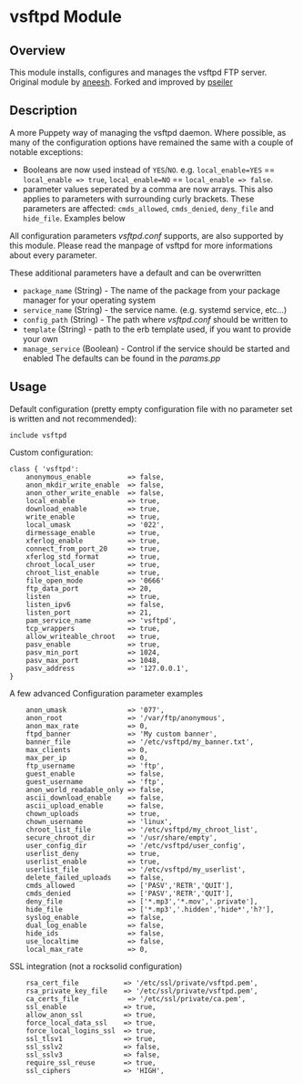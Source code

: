 # vsftpd Module

## Overview

This module installs, configures and manages the vsftpd FTP server.
Original module by [aneesh](https://github.com/aneesh-c/puppet-vsftpd).
Forked and improved by [pseiler](https://github.com/pseiler)

## Description
A more Puppety way of managing the vsftpd daemon. Where possible, as many of
the configuration options have remained the same with a couple of notable exceptions:
 * Booleans are now used instead of `YES`/`NO`.
   e.g. `local_enable=YES` == `local_enable => true`, `local_enable=NO` == `local_enable => false`.
 * parameter values seperated by a comma are now arrays. This also applies to parameters with surrounding curly brackets.
   These parameters are affected: `cmds_allowed`, `cmds_denied`, `deny_file` and `hide_file`. Examples below

All configuration parameters *vsftpd.conf* supports, are also supported by this module.
Please read the manpage of vsftpd for more informations about every parameter.

These additional parameters have a default and can be overwritten
* ``package_name`` (String) - The name of the package from your package manager for your operating system
* ``service_name`` (String) - the service name. (e.g. systemd service, etc...)
* ``config_path`` (String) - The path where *vsftpd.conf* should be written to
* ``template`` (String) - path to the erb template used, if you want to provide your own
* ``manage_service`` (Boolean) - Control if the service should be started and enabled
The defaults can be found in the *params.pp*

## Usage
Default configuration (pretty empty configuration file with no parameter set is written and not recommended):

```puppet
include vsftpd
```

Custom configuration:

```puppet
class { 'vsftpd':
    anonymous_enable         => false,
    anon_mkdir_write_enable  => false,
    anon_other_write_enable  => false,
    local_enable             => true,
    download_enable          => true,
    write_enable             => true,
    local_umask              => '022',
    dirmessage_enable        => true,
    xferlog_enable           => true,
    connect_from_port_20     => true,
    xferlog_std_format       => true,
    chroot_local_user        => true,
    chroot_list_enable       => true,
    file_open_mode           => '0666'
    ftp_data_port            => 20,
    listen                   => true,
    listen_ipv6              => false,
    listen_port              => 21,
    pam_service_name         => 'vsftpd',
    tcp_wrappers             => true,
    allow_writeable_chroot   => true,
    pasv_enable              => true,
    pasv_min_port            => 1024,
    pasv_max_port            => 1048,
    pasv_address             => '127.0.0.1',
}
```
A few advanced Configuration parameter examples

```puppet
    anon_umask               => '077',
    anon_root                => '/var/ftp/anonymous',
    anon_max_rate            => 0,
    ftpd_banner              => 'My custom banner',
    banner_file              => '/etc/vsftpd/my_banner.txt',
    max_clients              => 0,
    max_per_ip               => 0,
    ftp_username             => 'ftp',
    guest_enable             => false,
    guest_username           => 'ftp',
    anon_world_readable_only => false,
    ascii_download_enable    => false,
    ascii_upload_enable      => false,
    chown_uploads            => true,
    chown_username           => 'linux',
    chroot_list_file         => '/etc/vsftpd/my_chroot_list',
    secure_chroot_dir        => '/usr/share/empty',
    user_config_dir          => '/etc/vsftpd/user_config',
    userlist_deny            => true,
    userlist_enable          => true,
    userlist_file            => '/etc/vsftpd/my_userlist',
    delete_failed_uploads    => false,
    cmds_allowed             => ['PASV','RETR','QUIT'],
    cmds_denied              => ['PASV','RETR','QUIT'],
    deny_file                => ['*.mp3','*.mov','.private'],
    hide_file                => ['*.mp3','.hidden','hide*','h?'],
    syslog_enable            => false,
    dual_log_enable          => false,
    hide_ids                 => false,
    use_localtime            => false,
    local_max_rate           => 0,
```

SSL integration (not a rocksolid configuration)

```puppet
    rsa_cert_file           => '/etc/ssl/private/vsftpd.pem',
    rsa_private_key_file    => '/etc/ssl/private/vsftpd.pem',
    ca_certs_file            => '/etc/ssl/private/ca.pem',
    ssl_enable              => true,
    allow_anon_ssl          => true,
    force_local_data_ssl    => true,
    force_local_logins_ssl  => true,
    ssl_tlsv1               => true,
    ssl_sslv2               => false,
    ssl_sslv3               => false,
    require_ssl_reuse       => true,
    ssl_ciphers             => 'HIGH',
```
